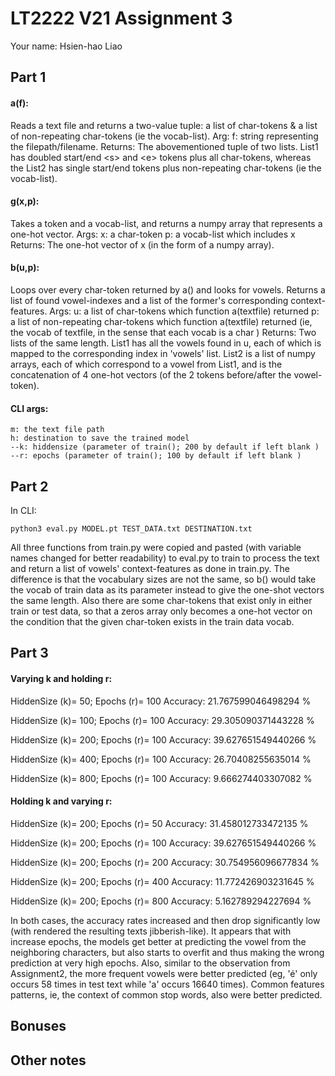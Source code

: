 
# LT2222 V21 Assignment 3

Your name: Hsien-hao Liao

## Part 1

#### a(f):
Reads a text file and returns a two-value tuple: a list of char-tokens & a list of non-repeating char-tokens (ie the vocab-list).
Arg: 
    f: string representing the filepath/filename.
Returns:
    The abovementioned tuple of two lists. List1 has doubled start/end \<s> and \<e> tokens plus all char-tokens, whereas the List2 has single start/end tokens plus non-repeating char-tokens (ie the vocab-list).

#### g(x,p):
Takes a token and a vocab-list, and returns a numpy array that represents a one-hot vector.
Args: 
    x: a char-token
    p: a vocab-list which includes x
Returns: 
    The one-hot vector of x (in the form of a numpy array).

#### b(u,p): 
Loops over every char-token returned by a() and looks for vowels. Returns a list of found vowel-indexes and a list of the former's corresponding context-features.
Args: 
    u: a list of char-tokens which function a(textfile) returned
    p: a list of non-repeating char-tokens which function a(textfile) returned (ie, the vocab of textfile, in the sense that each vocab is a char )
Returns: 
    Two lists of the same length. List1 has all the vowels found in u, each of which is mapped to the corresponding index in 'vowels' list. List2 is a list of numpy arrays, each of which correspond to a vowel from List1, and is the concatenation of 4 one-hot vectors (of the 2 tokens before/after the vowel-token).

#### CLI args:
    m: the text file path
    h: destination to save the trained model
    --k: hiddensize (parameter of train(); 200 by default if left blank )
    --r: epochs (parameter of train(); 100 by default if left blank )


## Part 2

In CLI:

	python3 eval.py MODEL.pt TEST_DATA.txt DESTINATION.txt

All three functions from train.py were copied and pasted (with variable names changed for better readability) to eval.py to train to process the text and return a list of vowels' context-features as done in train.py. 
The difference is that the vocabulary sizes are not the same, so b() would take the vocab of train data as its parameter instead to give the one-shot vectors the same length. Also there are some char-tokens that exist only in either train or test data, so that a zeros array only becomes a one-hot vector on the condition that the given char-token exists in the train data vocab.


## Part 3

#### Varying k and holding r:
HiddenSize (k)= 50; Epochs (r)= 100
Accuracy: 21.767599046498294 %

HiddenSize (k)= 100; Epochs (r)= 100
Accuracy: 29.305090371443228 %

HiddenSize (k)= 200; Epochs (r)= 100
Accuracy: 39.627651549440266 %

HiddenSize (k)= 400; Epochs (r)= 100
Accuracy: 26.70408255635014 %

HiddenSize (k)= 800; Epochs (r)= 100
Accuracy: 9.666274403307082 %


#### Holding k and varying r:
HiddenSize (k)= 200; Epochs (r)= 50
Accuracy: 31.458012733472135 %

HiddenSize (k)= 200; Epochs (r)= 100
Accuracy: 39.627651549440266 %

HiddenSize (k)= 200; Epochs (r)= 200
Accuracy: 30.754956096677834 %

HiddenSize (k)= 200; Epochs (r)= 400
Accuracy: 11.772426903231645 %

HiddenSize (k)= 200; Epochs (r)= 800
Accuracy: 5.162789294227694 %

In both cases, the accuracy rates increased and then drop significantly low (with rendered the resulting texts jibberish-like). It appears that with increase epochs, the models get better at predicting the vowel from the neighboring characters, but also starts to overfit and thus making the wrong prediction at very high epochs. Also, similar to the observation from Assignment2, the more frequent vowels were better predicted (eg, 'é' only occurs 58 times in test text while 'a' occurs 16640 times). Common features patterns, ie, the context of common stop words, also were better predicted. 

## Bonuses

## Other notes
